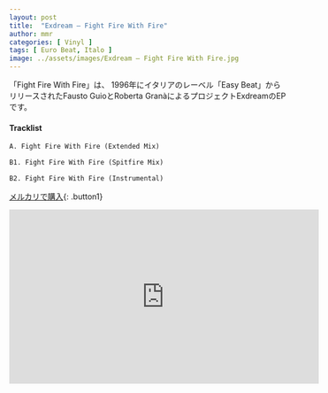 ```yaml
---
layout: post
title:  "Exdream – Fight Fire With Fire"
author: mmr
categories: [ Vinyl ]
tags: [ Euro Beat, Italo ]
image: ../assets/images/Exdream – Fight Fire With Fire.jpg
---
```


「Fight Fire With Fire」は、
1996年にイタリアのレーベル「Easy Beat」からリリースされたFausto GuioとRoberta GranàによるプロジェクトExdreamのEPです。

#### Tracklist
```md
A. Fight Fire With Fire (Extended Mix)

B1. Fight Fire With Fire (Spitfire Mix)

B2. Fight Fire With Fire (Instrumental)
```

[メルカリで購入](https://jp.mercari.com/item/m31521461508?afid=6142608987){: .button1}

<iframe width="560" height="315" src="https://www.youtube.com/embed/NPX1lqLxKq0?si=XtaR-4-DMwbG-cJt" title="YouTube video player" frameborder="0" allow="accelerometer; autoplay; clipboard-write; encrypted-media; gyroscope; picture-in-picture; web-share" referrerpolicy="strict-origin-when-cross-origin" allowfullscreen></iframe>